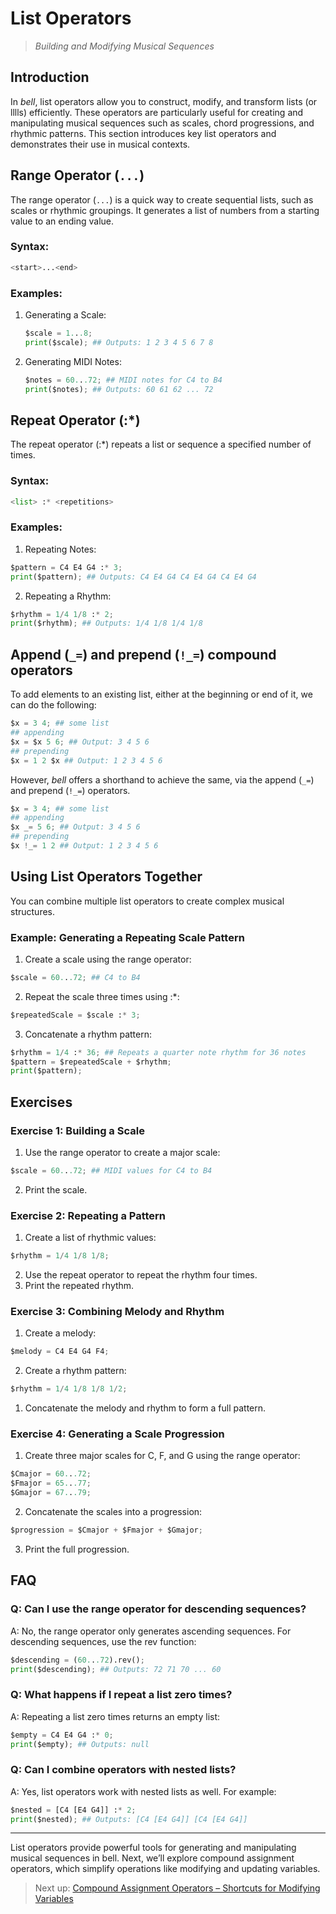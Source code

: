 # List Operators

> _Building and Modifying Musical Sequences_

## Introduction

In _bell_, list operators allow you to construct, modify, and transform lists (or lllls) efficiently. These operators are particularly useful for creating and manipulating musical sequences such as scales, chord progressions, and rhythmic patterns. This section introduces key list operators and demonstrates their use in musical contexts.

## Range Operator (`...`)

The range operator (`...`) is a quick way to create sequential lists, such as scales or rhythmic groupings. It generates a list of numbers from a starting value to an ending value.

### Syntax:

```py
<start>...<end>
```

### Examples:

1. Generating a Scale:

   ```py
   $scale = 1...8;
   print($scale); ## Outputs: 1 2 3 4 5 6 7 8
   ```

2. Generating MIDI Notes:

   ```py
   $notes = 60...72; ## MIDI notes for C4 to B4
   print($notes); ## Outputs: 60 61 62 ... 72
   ```

## Repeat Operator (:\*)

The repeat operator (:\*) repeats a list or sequence a specified number of times.

### Syntax:

```py
<list> :* <repetitions>
```

### Examples:

1. Repeating Notes:

```py
$pattern = C4 E4 G4 :* 3;
print($pattern); ## Outputs: C4 E4 G4 C4 E4 G4 C4 E4 G4
```

2. Repeating a Rhythm:

```py
$rhythm = 1/4 1/8 :* 2;
print($rhythm); ## Outputs: 1/4 1/8 1/4 1/8
```

## Append (`_=`) and prepend (`!_=`) compound operators

To add elements to an existing list, either at the beginning or end of it, we can do the following:

```py
$x = 3 4; ## some list
## appending
$x = $x 5 6; ## Output: 3 4 5 6
## prepending
$x = 1 2 $x ## Output: 1 2 3 4 5 6
```

However, _bell_ offers a shorthand to achieve the same, via the append (`_=`) and prepend (`!_=`) operators.

```py
$x = 3 4; ## some list
## appending
$x _= 5 6; ## Output: 3 4 5 6
## prepending
$x !_= 1 2 ## Output: 1 2 3 4 5 6
```

## Using List Operators Together

You can combine multiple list operators to create complex musical structures.

### Example: Generating a Repeating Scale Pattern

1. Create a scale using the range operator:

```py
$scale = 60...72; ## C4 to B4
```

2. Repeat the scale three times using :\*:

```py
$repeatedScale = $scale :* 3;
```

3. Concatenate a rhythm pattern:

```py
$rhythm = 1/4 :* 36; ## Repeats a quarter note rhythm for 36 notes
$pattern = $repeatedScale + $rhythm;
print($pattern);
```

## Exercises

### Exercise 1: Building a Scale

1. Use the range operator to create a major scale:

```py
$scale = 60...72; ## MIDI values for C4 to B4
```

2. Print the scale.

### Exercise 2: Repeating a Pattern

1. Create a list of rhythmic values:

```py
$rhythm = 1/4 1/8 1/8;
```

2. Use the repeat operator to repeat the rhythm four times.
3. Print the repeated rhythm.

### Exercise 3: Combining Melody and Rhythm

1. Create a melody:

```py
$melody = C4 E4 G4 F4;
```

2. Create a rhythm pattern:

```py
$rhythm = 1/4 1/8 1/8 1/2;
```

1. Concatenate the melody and rhythm to form a full pattern.

### Exercise 4: Generating a Scale Progression

1. Create three major scales for C, F, and G using the range operator:

```py
$Cmajor = 60...72;
$Fmajor = 65...77;
$Gmajor = 67...79;
```

2. Concatenate the scales into a progression:

```py
$progression = $Cmajor + $Fmajor + $Gmajor;
```

3. Print the full progression.

## FAQ

### Q: Can I use the range operator for descending sequences?

A: No, the range operator only generates ascending sequences. For descending sequences, use the rev function:

```py
$descending = (60...72).rev();
print($descending); ## Outputs: 72 71 70 ... 60
```

### Q: What happens if I repeat a list zero times?

A: Repeating a list zero times returns an empty list:

```py
$empty = C4 E4 G4 :* 0;
print($empty); ## Outputs: null
```

### Q: Can I combine operators with nested lists?

A: Yes, list operators work with nested lists as well. For example:

```py
$nested = [C4 [E4 G4]] :* 2;
print($nested); ## Outputs: [C4 [E4 G4]] [C4 [E4 G4]]
```

---

List operators provide powerful tools for generating and manipulating musical sequences in bell. Next, we’ll explore compound assignment operators, which simplify operations like modifying and updating variables.

> Next up: [Compound Assignment Operators – Shortcuts for Modifying Variables](14_compassign.md)
